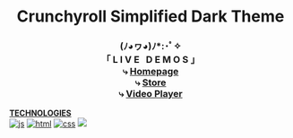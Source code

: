 <h1 align="center">Crunchyroll Simplified Dark Theme</h1>


<h3 align="center">

(ﾉ◕ヮ◕)ﾉ*:･ﾟ✧   
**「 L I V E  &nbsp;  D E M O S 」**   
⤷ <a href="https://xerilius.github.io/crunchyroll-darkmode"> Homepage </a>  
⤷ <a href="https://xerilius.github.io/crunchyroll-darkmode/store.html"> Store </a>  
⤷ <a href="https://xerilius.github.io/crunchyroll-darkmode/shows.html"> Video Player</a>
</h3>


<b><ins>TECHNOLOGIES</ins></b> <br>
<a href="https://developer.mozilla.org/en-US/docs/Web/JavaScript">
  <img alt="js" src="https://icongr.am/devicon/javascript-original.svg?size=70"></a> 
<a href="https://developer.mozilla.org/en-US/docs/Web/Guide/HTML/HTML5">
  <img alt="html" src="https://icongr.am/devicon/html5-original.svg?size=70"></a>
<a href="https://developer.mozilla.org/en-US/docs/Web/CSS">
  <img alt="css" src="https://icongr.am/devicon/css3-original.svg?size=70"></a>
<img src="https://icongr.am/devicon/sass-original.svg?size=70">